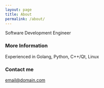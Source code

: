 ```yaml
---
layout: page
title: About
permalink: /about/
---
```


Software Development Engineer

### More Information

Experienced in Golang, Python, C++/Qt, Linux

### Contact me

[email@domain.com](mailto:email@domain.com)
